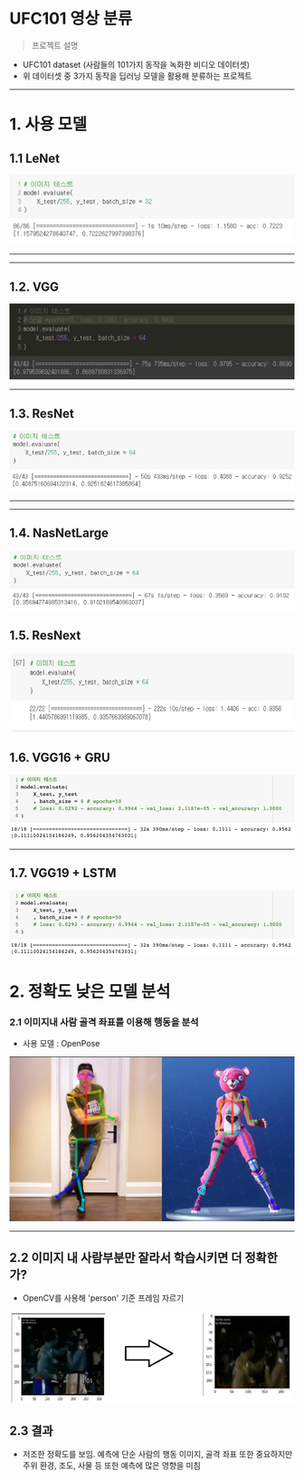 # UFC101 영상 분류

> 프로젝트 설명
> 
- UFC101 dataset (사람들의 101가지 동작을 녹화한 비디오 데이터셋)
- 위 데이터셋 중 3가지 동작을 딥러닝 모델을 활용해 분류하는 프로젝트

---

# 1. 사용 모델

## 1.1 LeNet

![Untitled](readme_image/Untitled.png)

---

---

## 1.2. VGG

![Untitled](readme_image/Untitled%201.png)

---

## 1.3. ResNet

![Untitled](readme_image/Untitled%202.png)

---

---

## 1.4. NasNetLarge

![Untitled](readme_image/Untitled%203.png)

## 1.5. ResNext

![Untitled](readme_image/Untitled%204.png)

## 1.6. VGG16 + GRU

![Untitled](readme_image/Untitled%205.png)

---

## 1.7. VGG19 + LSTM

![Untitled](readme_image/Untitled%206.png)

# 2. 정확도 낮은 모델 분석

### 2.1 이미지내 사람 골격 좌표를 이용해 행동을 분석

- 사용 모델 : OpenPose

![Untitled](readme_image/Untitled%207.png)

---

## 2.2 이미지 내 사람부분만 잘라서 학습시키면 더 정확한가?

- OpenCV를 사용해 'person' 기준 프레임 자르기

![Untitled](readme_image/Untitled%208.png)

## 2.3 결과

- 저조한 정확도를 보임. 예측에  단순 사람의 행동 이미지, 골격 좌표 또한 중요하지만 주위 환경, 조도, 사물 등 또한 예측에 많은 영향을 미침